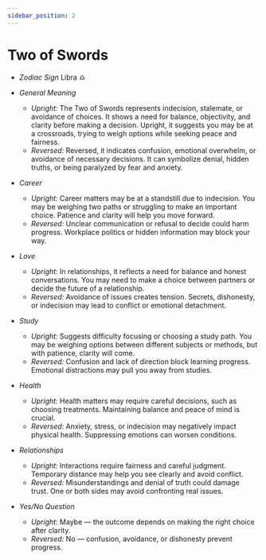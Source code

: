 ```yaml
---
sidebar_position: 2
---
```


# Two of Swords

- *Zodiac Sign* Libra ♎️
- *General Meaning*
  - *Upright:* The Two of Swords represents indecision, stalemate, or avoidance of choices. It shows a need for balance, objectivity, and clarity before making a decision. Upright, it suggests you may be at a crossroads, trying to weigh options while seeking peace and fairness.
  - *Reversed:* Reversed, it indicates confusion, emotional overwhelm, or avoidance of necessary decisions. It can symbolize denial, hidden truths, or being paralyzed by fear and anxiety.

- *Career*
  - *Upright:* Career matters may be at a standstill due to indecision. You may be weighing two paths or struggling to make an important choice. Patience and clarity will help you move forward.
  - *Reversed:* Unclear communication or refusal to decide could harm progress. Workplace politics or hidden information may block your way.

- *Love*
  - *Upright:* In relationships, it reflects a need for balance and honest conversations. You may need to make a choice between partners or decide the future of a relationship.
  - *Reversed:* Avoidance of issues creates tension. Secrets, dishonesty, or indecision may lead to conflict or emotional detachment.

- *Study*
  - *Upright:* Suggests difficulty focusing or choosing a study path. You may be weighing options between different subjects or methods, but with patience, clarity will come.
  - *Reversed:* Confusion and lack of direction block learning progress. Emotional distractions may pull you away from studies.

- *Health*
  - *Upright:* Health matters may require careful decisions, such as choosing treatments. Maintaining balance and peace of mind is crucial.
  - *Reversed:* Anxiety, stress, or indecision may negatively impact physical health. Suppressing emotions can worsen conditions.

- *Relationships*
  - *Upright:* Interactions require fairness and careful judgment. Temporary distance may help you see clearly and avoid conflict.
  - *Reversed:* Misunderstandings and denial of truth could damage trust. One or both sides may avoid confronting real issues.

- *Yes/No Question*
  - *Upright:* Maybe — the outcome depends on making the right choice after clarity.
  - *Reversed:* No — confusion, avoidance, or dishonesty prevent progress.

